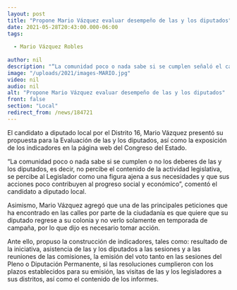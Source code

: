 ```yaml
---
layout: post
title: "Propone Mario Vázquez evaluar desempeño de las y los diputados"
date: 2021-05-28T20:43:00.000-06:00
tags:
  
  - Mario Vázquez Robles
  
author: nil
description: "“La comunidad poco o nada sabe si se cumplen señaló el candidato"
image: "/uploads/2021/images-MARIO.jpg"
video: nil
audio: nil
alt: "Propone Mario Vázquez evaluar desempeño de las y los diputados"
front: false
section: "Local"
redirect_from: /news/184721
---
```


El candidato a diputado local por el Distrito 16, Mario Vázquez presentó su propuesta para la Evaluación de las y los diputados, así como la exposición de los indicadores en la página web del Congreso del Estado.  

“La comunidad poco o nada sabe si se cumplen o no los deberes de las y los diputados, es decir, no percibe el contenido de la actividad legislativa, se percibe al Legislador como una figura ajena a sus necesidades y que sus acciones poco contribuyen al progreso social y económico”, comentó el candidato a diputado local. 

Asimismo, Mario Vázquez agregó que una de las principales peticiones que ha encontrado en las calles por parte de la ciudadanía es que quiere que su diputado regrese a su colonia y no verlo solamente en temporada de campaña, por lo que dijo es necesario tomar acción. 

Ante ello, propuso la construcción de indicadores, tales como: resultado de la iniciativa, asistencia de las y los diputados a las sesiones y a las reuniones de las comisiones, la emisión del voto tanto en las sesiones del Pleno o Diputación Permanente, si las resoluciones cumplieron con los plazos establecidos para su emisión, las visitas de las y los legisladores a sus distritos, así como el contenido de los informes.

